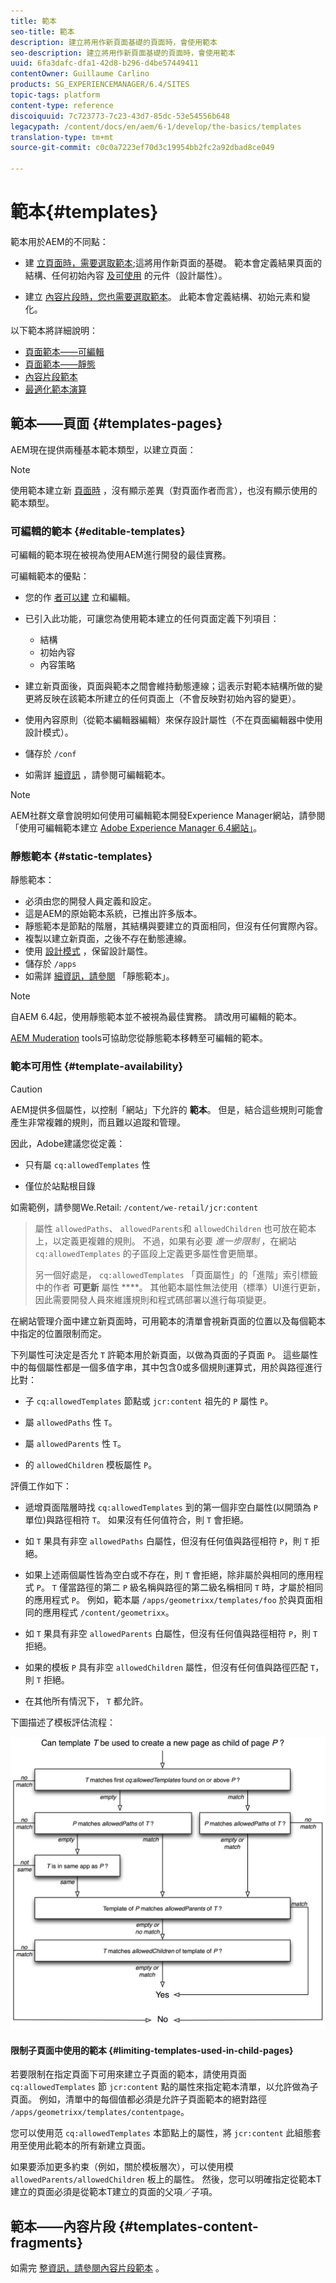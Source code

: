 ```yaml
---
title: 範本
seo-title: 範本
description: 建立將用作新頁面基礎的頁面時，會使用範本
seo-description: 建立將用作新頁面基礎的頁面時，會使用範本
uuid: 6fa3dafc-dfa1-42d8-b296-d4be57449411
contentOwner: Guillaume Carlino
products: SG_EXPERIENCEMANAGER/6.4/SITES
topic-tags: platform
content-type: reference
discoiquuid: 7c723773-7c23-43d7-85dc-53e54556b648
legacypath: /content/docs/en/aem/6-1/develop/the-basics/templates
translation-type: tm+mt
source-git-commit: c0c0a7223ef70d3c19954bb2fc2a92dbad8ce049

---
```



# 範本{#templates}

範本用於AEM的不同點：

* 建 [立頁面時，需要選取範本](#templates-pages);這將用作新頁面的基礎。 範本會定義結果頁面的結構、任何初始內容 [及可使用](/help/sites-authoring/default-components.md) 的元件（設計屬性）。

* 建立 [內容片段時，您也需要選取範本](#templates-content-fragments)。 此範本會定義結構、初始元素和變化。

以下範本將詳細說明：

* [頁面範本——可編輯](/help/sites-developing/page-templates-editable.md)
* [頁面範本——靜態](/help/sites-developing/page-templates-static.md)
* [內容片段範本](/help/sites-developing/content-fragment-templates.md)
* [最適化範本演算](/help/sites-developing/templates-adaptive-rendering.md)

## 範本——頁面 {#templates-pages}

AEM現在提供兩種基本範本類型，以建立頁面：

>[!NOTE]
>
>使用範本建立新 [頁面時](/help/sites-authoring/managing-pages.md#creating-a-new-page) ，沒有顯示差異（對頁面作者而言），也沒有顯示使用的範本類型。

### 可編輯的範本 {#editable-templates}

可編輯的範本現在被視為使用AEM進行開發的最佳實務。

可編輯範本的優點：

* 您的作 [者可](/help/sites-authoring/templates.md#creating-a-new-template-template-author)[以建](/help/sites-authoring/templates.md#editing-a-template-structure-template-author) 立和編輯。

* 已引入此功能，可讓您為使用範本建立的任何頁面定義下列項目：

   * 結構
   * 初始內容
   * 內容策略

* 建立新頁面後，頁面與範本之間會維持動態連線；這表示對範本結構所做的變更將反映在該範本所建立的任何頁面上（不會反映對初始內容的變更）。
* 使用內容原則（從範本編輯器編輯）來保存設計屬性（不在頁面編輯器中使用設計模式）。
* 儲存於 `/conf`
* 如需詳 [細資訊](/help/sites-developing/page-templates-editable.md) ，請參閱可編輯範本。

>[!NOTE]
>
>AEM社群文章會說明如何使用可編輯範本開發Experience Manager網站，請參閱「使用可編輯範本建立 [Adobe Experience Manager 6.4網站」](https://helpx.adobe.com/experience-manager/using/first_aem64_website.html)。

### 靜態範本 {#static-templates}

靜態範本：

* 必須由您的開發人員定義和設定。
* 這是AEM的原始範本系統，已推出許多版本。
* 靜態範本是節點的階層，其結構與要建立的頁面相同，但沒有任何實際內容。
* 複製以建立新頁面，之後不存在動態連線。
* 使用 [設計模式](/help/sites-authoring/default-components-designmode.md) ，保留設計屬性。
* 儲存於 `/apps`
* 如需詳 [細資訊，請參閱](/help/sites-developing/page-templates-static.md) 「靜態範本」。

>[!NOTE]
>
>自AEM 6.4起，使用靜態範本並不被視為最佳實務。 請改用可編輯的範本。
>
>[AEM Muderation](modernization-tools.md) tools可協助您從靜態範本移轉至可編輯的範本。

### 範本可用性 {#template-availability}

>[!CAUTION]
>
>AEM提供多個屬性，以控制「網站」下允許的 **範本**。 但是，結合這些規則可能會產生非常複雜的規則，而且難以追蹤和管理。
>
>因此，Adobe建議您從定義：
>
>* 只有屬 `cq:allowedTemplates` 性
   >
   >
* 僅位於站點根目錄
>
>
如需範例，請參閱We.Retail: `/content/we-retail/jcr:content`
>
>屬性 `allowedPaths`、 `allowedParents`和 `allowedChildren` 也可放在範本上，以定義更複雜的規則。 不過，如果有必要 *進一步限制* ，在網站 `cq:allowedTemplates` 的子區段上定義更多屬性會更簡單。
>
>另一個好處是， `cq:allowedTemplates` 「頁面屬性」的「進階」索引標籤中的作者 **可更新** 屬性 ****。 其他範本屬性無法使用（標準）UI進行更新，因此需要開發人員來維護規則和程式碼部署以進行每項變更。

在網站管理介面中建立新頁面時，可用範本的清單會視新頁面的位置以及每個範本中指定的位置限制而定。

下列屬性可決定是否允 `T` 許範本用於新頁面，以做為頁面的子頁面 `P`。 這些屬性中的每個屬性都是一個多值字串，其中包含0或多個規則運算式，用於與路徑進行比對：

* 子 `cq:allowedTemplates` 節點或 `jcr:content` 祖先的 `P` 屬性 `P`。

* 屬 `allowedPaths` 性 `T`。

* 屬 `allowedParents` 性 `T`。

* 的 `allowedChildren` 模板屬性 `P`。

評價工作如下：

* 遞增頁面階層時找 `cq:allowedTemplates` 到的第一個非空白屬性(以開頭為 `P` 單位)與路徑相符 `T`。 如果沒有任何值符合，則 `T` 會拒絕。

* 如 `T` 果具有非空 `allowedPaths` 白屬性，但沒有任何值與路徑相符 `P`，則 `T` 拒絕。

* 如果上述兩個屬性皆為空白或不存在，則 `T` 會拒絕，除非屬於與相同的應用程式 `P`。 `T` 僅當路徑的第二 `P` 級名稱與路徑的第二級名稱相同 `T` 時，才屬於相同的應用程式 `P`。 例如，範本屬 `/apps/geometrixx/templates/foo` 於與頁面相同的應用程式 `/content/geometrixx`。

* 如 `T` 果具有非空 `allowedParents` 白屬性，但沒有任何值與路徑相符 `P`，則 `T` 拒絕。

* 如果的模板 `P` 具有非空 `allowedChildren` 屬性，但沒有任何值與路徑匹配 `T`，則 `T` 拒絕。

* 在其他所有情況下， `T` 都允許。

下圖描述了模板評估流程：

![chlimage_1-176](assets/chlimage_1-176.png)

#### 限制子頁面中使用的範本 {#limiting-templates-used-in-child-pages}

若要限制在指定頁面下可用來建立子頁面的範本，請使用頁面 `cq:allowedTemplates` 節 `jcr:content` 點的屬性來指定範本清單，以允許做為子頁面。 例如，清單中的每個值都必須是允許子頁面範本的絕對路徑 `/apps/geometrixx/templates/contentpage`。

您可以使用范 `cq:allowedTemplates` 本節點上的屬性，將 `jcr:content` 此組態套用至使用此範本的所有新建立頁面。

如果要添加更多約束（例如，關於模板層次），可以使用模 `allowedParents/allowedChildren` 板上的屬性。 然後，您可以明確指定從範本T建立的頁面必須是從範本T建立的頁面的父項／子項。

## 範本——內容片段 {#templates-content-fragments}

如需完 [整資訊，請參閱內容片段範本](/help/sites-developing/content-fragment-templates.md) 。
